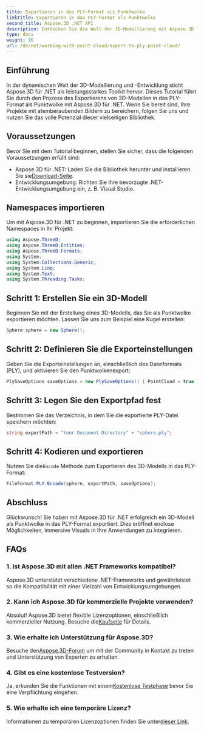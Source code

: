 ```yaml
---
title: Exportieren in das PLY-Format als Punktwolke
linktitle: Exportieren in das PLY-Format als Punktwolke
second_title: Aspose.3D .NET API
description: Entdecken Sie die Welt der 3D-Modellierung mit Aspose.3D für .NET. Erfahren Sie, wie Sie Modelle mühelos in das PLY-Format exportieren. Werten Sie Ihre Projekte mit atemberaubenden Bildern auf.
type: docs
weight: 16
url: /de/net/working-with-point-cloud/export-to-ply-point-cloud/
---
```

## Einführung
In der dynamischen Welt der 3D-Modellierung und -Entwicklung sticht Aspose.3D für .NET als leistungsstarkes Toolkit hervor. Dieses Tutorial führt Sie durch den Prozess des Exportierens von 3D-Modellen in das PLY-Format als Punktwolke mit Aspose.3D für .NET. Wenn Sie bereit sind, Ihre Projekte mit atemberaubenden Bildern zu bereichern, folgen Sie uns und nutzen Sie das volle Potenzial dieser vielseitigen Bibliothek.
## Voraussetzungen
Bevor Sie mit dem Tutorial beginnen, stellen Sie sicher, dass die folgenden Voraussetzungen erfüllt sind:
-  Aspose.3D für .NET: Laden Sie die Bibliothek herunter und installieren Sie sie[Download-Seite](https://releases.aspose.com/3d/net/).
- Entwicklungsumgebung: Richten Sie Ihre bevorzugte .NET-Entwicklungsumgebung ein, z. B. Visual Studio.
## Namespaces importieren
Um mit Aspose.3D für .NET zu beginnen, importieren Sie die erforderlichen Namespaces in Ihr Projekt:
```csharp
using Aspose.ThreeD;
using Aspose.ThreeD.Entities;
using Aspose.ThreeD.Formats;
using System;
using System.Collections.Generic;
using System.Linq;
using System.Text;
using System.Threading.Tasks;
```
## Schritt 1: Erstellen Sie ein 3D-Modell
Beginnen Sie mit der Erstellung eines 3D-Modells, das Sie als Punktwolke exportieren möchten. Lassen Sie uns zum Beispiel eine Kugel erstellen:
```csharp
Sphere sphere = new Sphere();
```
## Schritt 2: Definieren Sie die Exporteinstellungen
Geben Sie die Exporteinstellungen an, einschließlich des Dateiformats (PLY), und aktivieren Sie den Punktwolkenexport:
```csharp
PlySaveOptions saveOptions = new PlySaveOptions() { PointCloud = true };
```
## Schritt 3: Legen Sie den Exportpfad fest
Bestimmen Sie das Verzeichnis, in dem Sie die exportierte PLY-Datei speichern möchten:
```csharp
string exportPath = "Your Document Directory" + "sphere.ply";
```
## Schritt 4: Kodieren und exportieren
 Nutzen Sie die`Encode` Methode zum Exportieren des 3D-Modells in das PLY-Format:
```csharp
FileFormat.PLY.Encode(sphere, exportPath, saveOptions);
```
## Abschluss
Glückwunsch! Sie haben mit Aspose.3D für .NET erfolgreich ein 3D-Modell als Punktwolke in das PLY-Format exportiert. Dies eröffnet endlose Möglichkeiten, immersive Visuals in Ihre Anwendungen zu integrieren.

## FAQs
### 1. Ist Aspose.3D mit allen .NET Frameworks kompatibel?
Aspose.3D unterstützt verschiedene .NET-Frameworks und gewährleistet so die Kompatibilität mit einer Vielzahl von Entwicklungsumgebungen.
### 2. Kann ich Aspose.3D für kommerzielle Projekte verwenden?
 Absolut! Aspose.3D bietet flexible Lizenzoptionen, einschließlich kommerzieller Nutzung. Besuche die[Kaufseite](https://purchase.aspose.com/buy) für Details.
### 3. Wie erhalte ich Unterstützung für Aspose.3D?
 Besuche den[Aspose.3D-Forum](https://forum.aspose.com/c/3d/18) um mit der Community in Kontakt zu treten und Unterstützung von Experten zu erhalten.
### 4. Gibt es eine kostenlose Testversion?
 Ja, erkunden Sie die Funktionen mit einem[Kostenlose Testphase](https://releases.aspose.com/) bevor Sie eine Verpflichtung eingehen.
### 5. Wie erhalte ich eine temporäre Lizenz?
 Informationen zu temporären Lizenzoptionen finden Sie unter[dieser Link](https://purchase.aspose.com/temporary-license/).